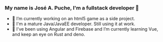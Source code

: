### My name is José A. Puche, I'm a fullstack developer 👋

- 🔭 I’m currently working on an html5 game as a side project.
- 🔭 I'm a mature Java/JavaEE developer. Still using it at work.
- 🌱 I've been using Angular and Firebase and I’m currently learning Vue, and keep an eye on Rust and deno.
<!--
- 👯 I’m looking to collaborate on ...
- 🤔 I’m looking for help with ... Machine Learning
- 💬 Ask me about ...Anything
- 📫 How to reach me: ...
- 😄 Pronouns: ...
- ⚡ Fun fact: ...
-->
